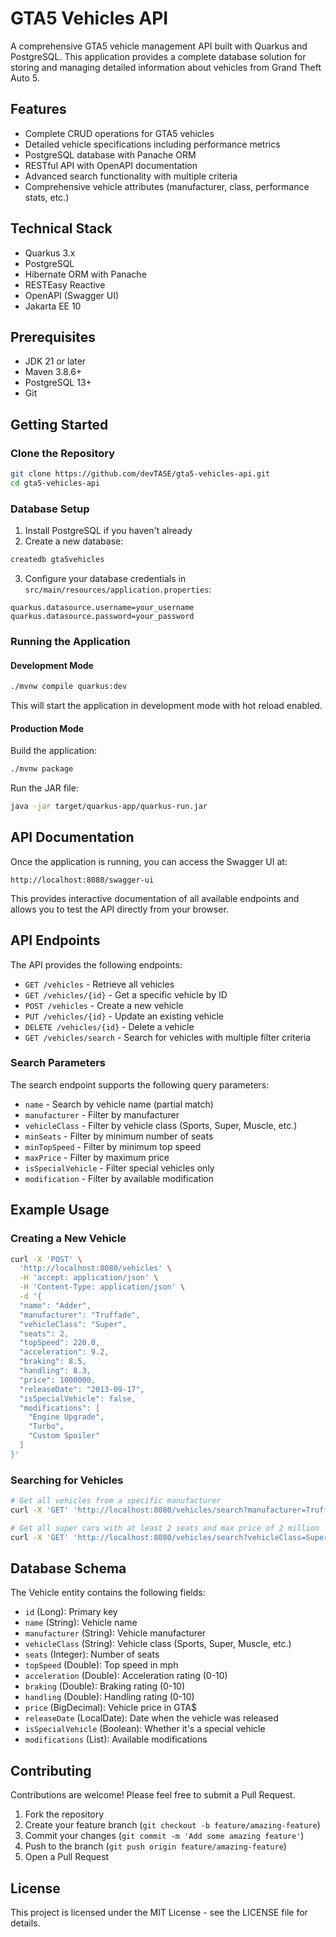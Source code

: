 # GTA5 Vehicles API

A comprehensive GTA5 vehicle management API built with Quarkus and PostgreSQL. This application provides a complete database solution for storing and managing detailed information about vehicles from Grand Theft Auto 5.

## Features

- Complete CRUD operations for GTA5 vehicles
- Detailed vehicle specifications including performance metrics
- PostgreSQL database with Panache ORM
- RESTful API with OpenAPI documentation
- Advanced search functionality with multiple criteria
- Comprehensive vehicle attributes (manufacturer, class, performance stats, etc.)

## Technical Stack

- Quarkus 3.x
- PostgreSQL
- Hibernate ORM with Panache
- RESTEasy Reactive
- OpenAPI (Swagger UI)
- Jakarta EE 10

## Prerequisites

- JDK 21 or later
- Maven 3.8.6+
- PostgreSQL 13+
- Git

## Getting Started

### Clone the Repository

```bash
git clone https://github.com/devTASE/gta5-vehicles-api.git
cd gta5-vehicles-api
```

### Database Setup

1. Install PostgreSQL if you haven't already
2. Create a new database:

```bash
createdb gta5vehicles
```

3. Configure your database credentials in `src/main/resources/application.properties`:

```properties
quarkus.datasource.username=your_username
quarkus.datasource.password=your_password
```

### Running the Application

#### Development Mode

```bash
./mvnw compile quarkus:dev
```

This will start the application in development mode with hot reload enabled.

#### Production Mode

Build the application:

```bash
./mvnw package
```

Run the JAR file:

```bash
java -jar target/quarkus-app/quarkus-run.jar
```

## API Documentation

Once the application is running, you can access the Swagger UI at:

```
http://localhost:8080/swagger-ui
```

This provides interactive documentation of all available endpoints and allows you to test the API directly from your browser.

## API Endpoints

The API provides the following endpoints:

- `GET /vehicles` - Retrieve all vehicles
- `GET /vehicles/{id}` - Get a specific vehicle by ID
- `POST /vehicles` - Create a new vehicle
- `PUT /vehicles/{id}` - Update an existing vehicle
- `DELETE /vehicles/{id}` - Delete a vehicle
- `GET /vehicles/search` - Search for vehicles with multiple filter criteria

### Search Parameters

The search endpoint supports the following query parameters:

- `name` - Search by vehicle name (partial match)
- `manufacturer` - Filter by manufacturer
- `vehicleClass` - Filter by vehicle class (Sports, Super, Muscle, etc.)
- `minSeats` - Filter by minimum number of seats
- `minTopSpeed` - Filter by minimum top speed
- `maxPrice` - Filter by maximum price
- `isSpecialVehicle` - Filter special vehicles only
- `modification` - Filter by available modification

## Example Usage

### Creating a New Vehicle

```bash
curl -X 'POST' \
  'http://localhost:8080/vehicles' \
  -H 'accept: application/json' \
  -H 'Content-Type: application/json' \
  -d '{
  "name": "Adder",
  "manufacturer": "Truffade",
  "vehicleClass": "Super",
  "seats": 2,
  "topSpeed": 220.0,
  "acceleration": 9.2,
  "braking": 8.5,
  "handling": 8.3,
  "price": 1000000,
  "releaseDate": "2013-09-17",
  "isSpecialVehicle": false,
  "modifications": [
    "Engine Upgrade",
    "Turbo",
    "Custom Spoiler"
  ]
}'
```

### Searching for Vehicles

```bash
# Get all vehicles from a specific manufacturer
curl -X 'GET' 'http://localhost:8080/vehicles/search?manufacturer=Truffade'

# Get all super cars with at least 2 seats and max price of 2 million
curl -X 'GET' 'http://localhost:8080/vehicles/search?vehicleClass=Super&minSeats=2&maxPrice=2000000'
```

## Database Schema

The Vehicle entity contains the following fields:

- `id` (Long): Primary key
- `name` (String): Vehicle name
- `manufacturer` (String): Vehicle manufacturer
- `vehicleClass` (String): Vehicle class (Sports, Super, Muscle, etc.)
- `seats` (Integer): Number of seats
- `topSpeed` (Double): Top speed in mph
- `acceleration` (Double): Acceleration rating (0-10)
- `braking` (Double): Braking rating (0-10)
- `handling` (Double): Handling rating (0-10)
- `price` (BigDecimal): Vehicle price in GTA$ 
- `releaseDate` (LocalDate): Date when the vehicle was released
- `isSpecialVehicle` (Boolean): Whether it's a special vehicle
- `modifications` (List<String>): Available modifications

## Contributing

Contributions are welcome! Please feel free to submit a Pull Request.

1. Fork the repository
2. Create your feature branch (`git checkout -b feature/amazing-feature`)
3. Commit your changes (`git commit -m 'Add some amazing feature'`)
4. Push to the branch (`git push origin feature/amazing-feature`)
5. Open a Pull Request

## License

This project is licensed under the MIT License - see the LICENSE file for details.
